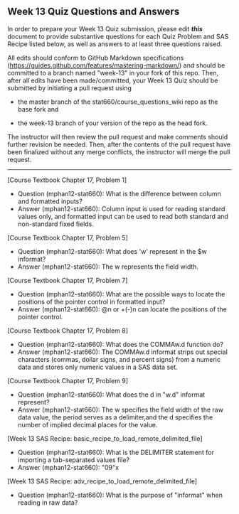 
## Week 13 Quiz Questions and Answers

In order to prepare your Week 13 Quiz submission, please edit ***this*** document to provide substantive questions for each Quiz Problem and SAS Recipe listed below, as well as answers to at least three questions raised.

All edits should conform to GitHub Markdown specifications (https://guides.github.com/features/mastering-markdown/) and should be committed to a branch named "week-13" in your fork of this repo. Then, after all edits have been made/committed, your Week 13 Quiz should be submitted by initiating a pull request using

- the master branch of the stat660/course_questions_wiki repo as the base fork and

- the week-13 branch of your version of the repo as the head fork.

The instructor will then review the pull request and make comments should further revision be needed. Then, after the contents of the pull request have been finalized without any merge conflicts, the instructor will merge the pull request.



********************************************************************************



[Course Textbook Chapter 17, Problem 1]
- Question (mphan12-stat660): What is the difference between column and formatted inputs?
- Answer (mphan12-stat660): Column input is used for reading standard values only, and formatted input can be used to read both standard and non-standard fixed fields.



[Course Textbook Chapter 17, Problem 5]
- Question (mphan12-stat660): What does 'w' represent in the $w informat?
- Answer (mphan12-stat660): The w represents the field width.



[Course Textbook Chapter 17, Problem 7]
- Question (mphan12-stat660): What are the possible ways to locate the positions of the pointer control in formatted input?
- Answer (mphan12-stat660):  @n or +(-)n can locate the positions of the pointer control.



[Course Textbook Chapter 17, Problem 8]
- Question (mphan12-stat660): What does the COMMAw.d function do?
- Answer (mphan12-stat660): The COMMAw.d informat strips out special characters (commas, dollar signs, and percent signs) from a numeric data and stores only numeric values in a SAS data set.



[Course Textbook Chapter 17, Problem 9]
- Question (mphan12-stat660): What does the d in "w.d" informat represent?
- Answer (mphan12-stat660): The w specifies the field width of the raw data value, the period serves as a delimiter,and the d specifies the number of implied decimal places for the value.



[Week 13 SAS Recipe: basic_recipe_to_load_remote_delimited_file]
- Question (mphan12-stat660): What is the DELIMITER statement for importing a tab-separated values file?
- Answer (mphan12-stat660): "09"x



[Week 13 SAS Recipe: adv_recipe_to_load_remote_delimited_file]
- Question (mphan12-stat660): What is the purpose of "informat" when reading in raw data?



